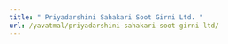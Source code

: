 ```yaml
---
title: " Priyadarshini Sahakari Soot Girni Ltd. "
url: /yavatmal/priyadarshini-sahakari-soot-girni-ltd/
---
```

